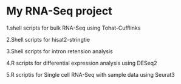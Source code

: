 # My RNA-Seq project
 1.shell scripts for bulk RNA-Seq using Tohat-Cufflinks
 
 2.Shell scripts for hisat2-stringtie
 
 3.Shell scripts for intron retension analysis
 
 4.R scripts for differential expression analysis using DESeq2
 
 5.R scriptis for Single cell RNA-Seq with sample data using Seurat3
